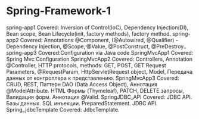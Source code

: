 # Spring-Framework-1
spring-app1 Covered: Inversion of Control(IoC), Dependency Injection(DI), Bean scope, Bean Lifecycle(init, factory methods), factory method.
spring-app2 Covered: Annotations @Component, (@Autowired, @Qualifier) - Dependency Injection, @Scope, @Value, @PostConstruct, @PreDestroy.. 
spring-app3 Covered:Configuration via Java code
SpringMvcApp1 Covered: Spring Mvc Configuration
SpringMvcApp2 Covered: Controllers, Annotation @Controller, HTTP protocols, methods: GET, POST, GET Request Parameters, @RequestParam, HttpServletRequest object, Model, Передача данных от контроллера к представлению.
SpringMvcApp3 Covered: CRUD, REST, Паттерн DAO (Data Access Object), Аннотация @ModelAttribute. HTML Формы (Thymeleaf), PATCH, DELETE запросы, Валидация форм. Аннотация @Valid.
SpringJDBC_API Covered: JDBC API. Базы данных. SQL инъекции. PreparedStatement. JDBC API.
Spring_jdbcTemplate Covered: JdbcTemplate.
